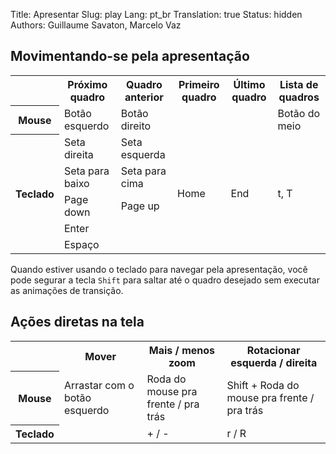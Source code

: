 Title: Apresentar
Slug: play
Lang: pt_br
Translation: true
Status: hidden
Authors: Guillaume Savaton, Marcelo Vaz


Movimentando-se pela apresentação
---------------------------------

<table>
    <tr>
        <th></th>
        <th>Próximo quadro</th>
        <th>Quadro anterior</th>
        <th>Primeiro quadro</th>
        <th>Último quadro</th>
        <th>Lista de quadros</th>
    </tr>
    <tr>
        <th>Mouse</th>
        <td>Botão esquerdo</td>
        <td>Botão direito</td>
        <td></td>
        <td></td>
        <td>Botão do meio</td>
    </tr>
    <tr>
        <th rowspan="5">Teclado</th>
        <td>Seta direita</td>
        <td>Seta esquerda</td>
        <td rowspan="5">Home</td>
        <td rowspan="5">End</td>
        <td rowspan="5">t, T</td>
    </tr>
    <tr>
        <td>Seta para baixo</td>
        <td>Seta para cima</td>
    </tr>
    <tr>
        <td>Page down</td>
        <td>Page up</td>
    </tr>
    <tr>
        <td>Enter</td>
        <td></td>
    </tr>
    <tr>
        <td>Espaço</td>
        <td></td>
    </tr>
</table>

Quando estiver usando o teclado para navegar pela apresentação, você pode
segurar a tecla `Shift` para saltar até o quadro desejado sem executar as animações de transição.

Ações diretas na tela
---------------------

<table>
    <tr>
        <th></th>
        <th>Mover</th>
        <th>Mais / menos zoom</th>
        <th>Rotacionar esquerda / direita</th>
    </tr>
    <tr>
        <th>Mouse</th>
        <td>Arrastar com o botão esquerdo</td>
        <td>Roda do mouse pra frente / pra trás</td>
        <td>Shift + Roda do mouse pra frente / pra trás</td>
    </tr>
    <tr>
        <th>Teclado</th>
        <td></td>
        <td>+ / -</td>
        <td>r / R</td>
    </tr>
</table>
